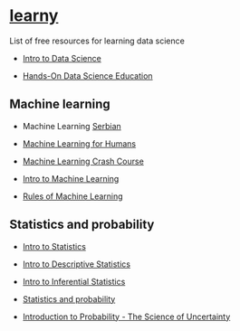# [learny](../)

List of free resources for learning data science

- [Intro to Data Science](https://www.udacity.com/course/intro-to-data-science--ud359)

- [Hands-On Data Science Education](https://www.kaggle.com/learn/overview)

## Machine learning

- Machine Learning [Serbian](http://ml.matf.bg.ac.rs/readings/ml.pdf)

- [Machine Learning for Humans](https://medium.com/machine-learning-for-humans/why-machine-learning-matters-6164faf1df12)

- [Machine Learning Crash Course](https://developers.google.com/machine-learning/crash-course/)

- [Intro to Machine Learning](https://classroom.udacity.com/courses/ud120)

- [Rules of Machine Learning](https://developers.google.com/machine-learning/guides/rules-of-ml/)

## Statistics and probability

- [Intro to Statistics](https://www.udacity.com/course/intro-to-statistics--st101)

- [Intro to Descriptive Statistics](https://www.udacity.com/course/intro-to-descriptive-statistics--ud827)

- [Intro to Inferential Statistics](https://www.udacity.com/course/intro-to-inferential-statistics--ud201)

- [Statistics and probability](https://www.khanacademy.org/math/statistics-probability)

- [Introduction to Probability - The Science of Uncertainty](https://www.edx.org/course/introduction-probability-science-mitx-6-041x-2)
